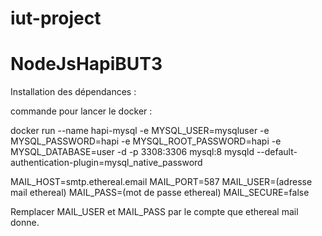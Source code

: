 # iut-project
# NodeJsHapiBUT3

Installation des dépendances :





commande pour lancer le docker :

docker run --name hapi-mysql -e MYSQL_USER=mysqluser -e MYSQL_PASSWORD=hapi -e MYSQL_ROOT_PASSWORD=hapi -e MYSQL_DATABASE=user -d -p 3308:3306 mysql:8 mysqld --default-authentication-plugin=mysql_native_password

MAIL_HOST=smtp.ethereal.email
MAIL_PORT=587
MAIL_USER=(adresse mail ethereal)
MAIL_PASS=(mot de passe ethereal)
MAIL_SECURE=false


Remplacer MAIL_USER et MAIL_PASS par le compte que ethereal mail donne.
